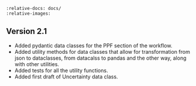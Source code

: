 ```{include} ../CHANGELOG.md
:relative-docs: docs/
:relative-images:
```
## Version 2.1

- Added pydantic data classes for the PPF section of the workflow.
- Added utility methods for data classes that allow for transformation from json to dataclasses, from datacalss to pandas and the other way, along with other utilities.
- Added tests for all the utility functions.
- Added first draft of Uncertainty data class.